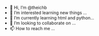 - 👋 Hi, I’m @theichb
- 👀 I’m interested learning new things ...
- 🌱 I’m currently learning html and python...
- 💞️ I’m looking to collaborate on ...
- 📫 How to reach me ...

<!---
theichb/theichb is a ✨ special ✨ repository because its `README.md` (this file) appears on your GitHub profile.
You can click the Preview link to take a look at your changes.
--->
